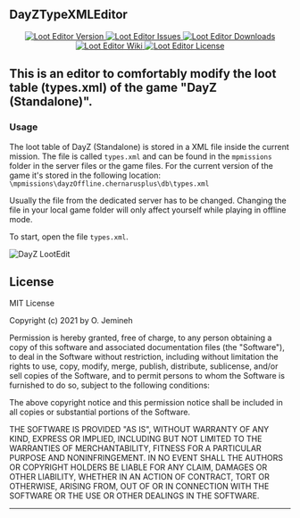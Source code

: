 ## DayZTypeXMLEditor

<p align="center">
    <a href="https://github.com/ojemineh/DayZTypeXMLEditor/releases/latest">
        <img src="https://img.shields.io/badge/Version-0.3.14-blue.svg?style=flat-square" alt="Loot Editor Version">
    </a>
    <a href="https://github.com/ojemineh/DayZTypeXMLEditor/issues">
        <img src="https://img.shields.io/github/issues-raw/ojemineh/DayZTypeXMLEditor.svg?style=flat-square&label=Issues" alt="Loot Editor Issues">
    </a>
    <a href="https://github.com/ojemineh/DayZTypeXMLEditor/releases">
        <img src="https://img.shields.io/github/downloads/ojemineh/DayZTypeXMLEditor/total.svg?style=flat-square&label=Downloads" alt="Loot Editor Downloads">
    </a>
    <a href="https://github.com/ojemineh/DayZTypeXMLEditor/wiki">
        <img src="https://img.shields.io/badge/DayZTypeXMLEditor-Wiki-lightgrey.svg?style=flat-square" alt="Loot Editor Wiki">
    </a>
	<a href="https://github.com/ojemineh/DayZTypeXMLEditor/blob/master/LICENSE">
        <img src="https://img.shields.io/badge/License-MIT-red.svg?style=flat-square" alt="Loot Editor License">
    </a>
</p>

This is an editor to comfortably modify the loot table (types.xml) of the game "DayZ (Standalone)".
---


### Usage


The loot table of DayZ (Standalone) is stored in a XML file inside the current mission.
The file is called `types.xml` and can be found in the `mpmissions` folder in the server files or the game files. For the current version of the game it's stored in the following location: `\mpmissions\dayzOffline.chernarusplus\db\types.xml`

Usually the file from the dedicated server has to be changed.
Changing the file in your local game folder will only affect yourself while playing in offline mode.

To start, open the file `types.xml`. 

![DayZ LootEdit](DayZTypeXMLEditor.png)



## License


MIT License

Copyright (c) 2021 by O. Jemineh

Permission is hereby granted, free of charge, to any person obtaining a copy
of this software and associated documentation files (the "Software"), to deal
in the Software without restriction, including without limitation the rights
to use, copy, modify, merge, publish, distribute, sublicense, and/or sell
copies of the Software, and to permit persons to whom the Software is
furnished to do so, subject to the following conditions:

The above copyright notice and this permission notice shall be included in all
copies or substantial portions of the Software.

THE SOFTWARE IS PROVIDED "AS IS", WITHOUT WARRANTY OF ANY KIND, EXPRESS OR
IMPLIED, INCLUDING BUT NOT LIMITED TO THE WARRANTIES OF MERCHANTABILITY,
FITNESS FOR A PARTICULAR PURPOSE AND NONINFRINGEMENT. IN NO EVENT SHALL THE
AUTHORS OR COPYRIGHT HOLDERS BE LIABLE FOR ANY CLAIM, DAMAGES OR OTHER
LIABILITY, WHETHER IN AN ACTION OF CONTRACT, TORT OR OTHERWISE, ARISING FROM,
OUT OF OR IN CONNECTION WITH THE SOFTWARE OR THE USE OR OTHER DEALINGS IN THE
SOFTWARE.


---
